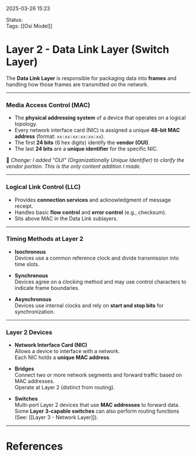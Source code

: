 2025-03-26 15:23

Status:  
Tags: [[Osi Model]]

# Layer 2 - Data Link Layer (Switch Layer)

The **Data Link Layer** is responsible for packaging data into **frames** and handling how those frames are transmitted on the network.

---

### Media Access Control (MAC)

- The **physical addressing system** of a device that operates on a logical topology.
- Every network interface card (NIC) is assigned a unique **48-bit MAC address** (format: `xx:xx:xx:xx:xx:xx`).
- The first **24 bits** (6 hex digits) identify the **vendor (OUI)**.  
- The last **24 bits** are a **unique identifier** for the specific NIC.

📝 *Change: I added "OUI" (Organizationally Unique Identifier) to clarify the vendor portion. This is the only content addition I made.*

---

### Logical Link Control (LLC)

- Provides **connection services** and acknowledgment of message receipt.
- Handles basic **flow control** and **error control** (e.g., checksum).
- Sits above MAC in the Data Link sublayers.

---

### Timing Methods at Layer 2

- **Isochronous**  
  Devices use a common reference clock and divide transmission into time slots.

- **Synchronous**  
  Devices agree on a clocking method and may use control characters to indicate frame boundaries.

- **Asynchronous**  
  Devices use internal clocks and rely on **start and stop bits** for synchronization.

---

### Layer 2 Devices

- **Network Interface Card (NIC)**  
  Allows a device to interface with a network.  
  Each NIC holds a **unique MAC address**.

- **Bridges**  
  Connect two or more network segments and forward traffic based on MAC addresses.  
  Operate at Layer 2 (distinct from routing).

- **Switches**  
  Multi-port Layer 2 devices that use **MAC addresses** to forward data.  
  Some **Layer 3-capable switches** can also perform routing functions  
  (See: [[Layer 3 - Network Layer]]).

---

# References
